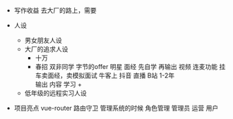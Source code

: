 - 写作收益 
    去大厂的路上，需要

- 人设
    - 男女朋友人设  
    - 大厂的追求人设
        - 十万
        - 春招  双非同学  字节的offer 明星
            面经 先自学 再输出 视频  连麦功能
            挂车卖面经，卖模拟面试
            牛客上
            抖音 直播 B站
        1-2年     
            输出 内容 学习 + 
    - 低年级的远程实习人设


- 项目亮点
    vue-router  路由守卫 管理系统的时候 角色管理 
    管理员  运营  用户 